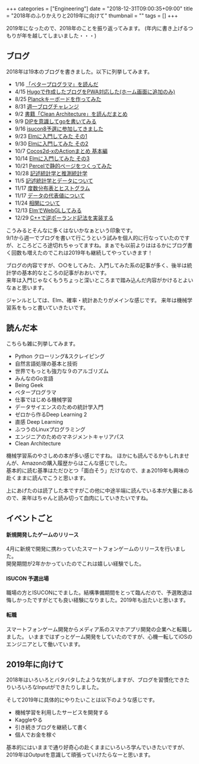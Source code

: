 +++
categories = ["Engineering"]
date = "2018-12-31T09:00:35+09:00"
title = "2018年のふりかえりと2019年に向けて"
thumbnail = ""
tags = []
+++

2019年になったので、2018年のことを振り返ってみます。
(年内に書き上げるつもりが年を越してしまいました・・・)



## ブログ

2018年は19本のブログを書きました。以下に列挙してみます。

* 1/16 [「ベタープログラマ」を読んだ](https://blog.foresta.me/book_memo/book_memo_2/)
* 4/15 [Hugoで作成したブログをPWA対応した(ホーム画面に追加のみ)](https://blog.foresta.me/posts/add_to_home_screen_on_hugo/)
* 8/25 [Planckキーボードを作ってみた](https://blog.foresta.me/posts/self_made_keyboard/)
* 8/31 [週一ブログチャレンジ](https://blog.foresta.me/posts/weekly_blog_challenge/)
* 9/2  [書籍「Clean Architecture」を読んだまとめ](https://blog.foresta.me/posts/clean_architecture/)
* 9/9  [DIPを意識してgoを書いてみる](https://blog.foresta.me/posts/dip_with_go_interfaces/)
* 9/16 [isucon8予選に参加してきました](https://blog.foresta.me/posts/isucon8q_report/)
* 9/23 [Elmに入門してみた その1](https://blog.foresta.me/posts/introduction_to_elm/)
* 9/30 [Elmに入門してみた その2](https://blog.foresta.me/posts/introduction_to_elm_2/)
* 10/7 [Cocos2d-xのActionまとめ 基本編](https://blog.foresta.me/posts/cocos2d-x_action_basic/)
* 10/14 [Elmに入門してみた その3](https://blog.foresta.me/posts/introduction_to_elm_3/)
* 10/21 [Percelで静的ページをつくってみた](https://blog.foresta.me/posts/using_parcel/)
* 10/28 [記述統計学と推測統計学](https://blog.foresta.me/posts/statistics_1/)
* 11/5 [記述統計学とデータについて](https://blog.foresta.me/posts/statistics_2/)
* 11/17 [度数分布表とヒストグラム](https://blog.foresta.me/posts/statistics_3/)
* 11/17 [データの代表値について](https://blog.foresta.me/posts/statistics_4/)
* 11/24 [相関について](https://blog.foresta.me/posts/statistics_5/)
* 12/13 [ElmでWebGLしてみる](https://blog.foresta.me/posts/webgl-on-elm/)
* 12/29 [C++で逆ポーランド記法を実装する](https://blog.foresta.me/posts/rpn_with_cpp/)

こうみるとそんなに多くはないかなぁという印象です。\
9/1から週一でブログを書いて行こうという試みを個人的に行なっていたのですが、ところどころ途切れちゃってますね。まぁでも以前よりははるかにブログ書く回数も増えたのでこれは2019年も継続してやっていきます！

ブログの内容ですが、○○をしてみた、入門してみた系の記事が多く、後半は統計学の基本的なところの記事がおおいです。\
来年は入門じゃなくもうちょっと深いところまで踏み込んだ内容がかけるとよいなぁと思います。

ジャンルとしては、Elm、確率・統計あたりがメインな感じです。
来年は機械学習系をもっと書いていきたいです。

## 読んだ本

こちらも雑に列挙してみます。

* Python クローリング&スクレイピング
* 自然言語処理の基本と技術
* 世界でもっとも強力な９のアルゴリズム
* みんなのGo言語
* Being Geek
* ベタープログラマ
* 仕事ではじめる機械学習
* データサイエンスのための統計学入門
* ゼロから作るDeep Learning 2
* 直感 Deep Learning
* ふつうのLinuxプログラミング
* エンジニアのためのマネジメントキャリアパス
* Clean Architecture

機械学習系のやさしめの本が多い感じですね。
ほかにも読んでるかもしれませんが、Amazonの購入履歴からはこんな感じでした。\
基本的に読む基準はただひとつ「面白そう」だけなので、まぁ2019年も興味の赴くままに読んでこうと思います。

上にあげたのは読了した本ですがこの他に中途半端に読んでいる本が大量にあるので、来年はちゃんと読み切って血肉にしていきたいですね。

## イベントごと

#### 新規開発したゲームのリリース

4月に新規で開発に携わっていたスマートフォンゲームのリリースを行いました。\
開発期間が2年かかっていたのでこれは嬉しい経験でした。

#### ISUCON 予選出場

職場の方とISUCONにでました。結構準備期間をとって臨んだので、予選敗退は悔しかったですがとても良い経験になりました。2019年も出たいと思います。

#### 転職

スマートフォンゲーム開発からメディア系のスマホアプリ開発の企業へと転職しました。
いままではずっとゲーム開発をしていたのですが、心機一転してiOSのエンジニアとして働いています。
## 2019年に向けて

2018年はいろいろとバタバタしたような気がしますが、ブログを習慣化できたりいろいろなInputができたりしました。

そして2019年に具体的にやりたいことは以下のような感じです。

* 機械学習を利用したサービスを開発する
* Kaggleやる
* 引き続きブログを継続して書く
* 個人でお金を稼ぐ

基本的にはいままで通り好奇心の赴くままにいろいろ学んでいきたいですが、2019年はOutputを意識して頑張っていけたらなーと思います。
